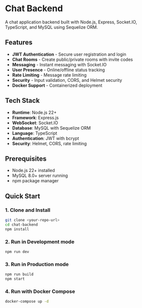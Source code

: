 # Chat Backend

A chat application backend built with Node.js, Express, Socket.IO, TypeScript, and MySQL using Sequelize ORM.

## Features

- **JWT Authentication** - Secure user registration and login
- **Chat Rooms** - Create public/private rooms with invite codes
- **Messaging** - Instant messaging with Socket.IO
- **User Presence** - Online/offline status tracking
- **Rate Limiting** - Message rate limiting
- **Security** - Input validation, CORS, and Helmet security
- **Docker Support** - Containerized deployment

## Tech Stack

- **Runtime**: Node.js 22+
- **Framework**: Express.js
- **WebSocket**: Socket.IO
- **Database**: MySQL with Sequelize ORM
- **Language**: TypeScript
- **Authentication**: JWT with bcrypt
- **Security**: Helmet, CORS, rate limiting

## Prerequisites

- Node.js 22+ installed
- MySQL 8.0+ server running
- npm package manager

## Quick Start

### 1. Clone and Install

```bash
git clone <your-repo-url>
cd chat-backend
npm install
```

### 2. Run in Development mode
```bash
npm run dev
```

### 3. Run in Production mode
```bash
npm run build
npm start
```

### 4. Run with Docker Compose
```bash
docker-compose up -d
```


